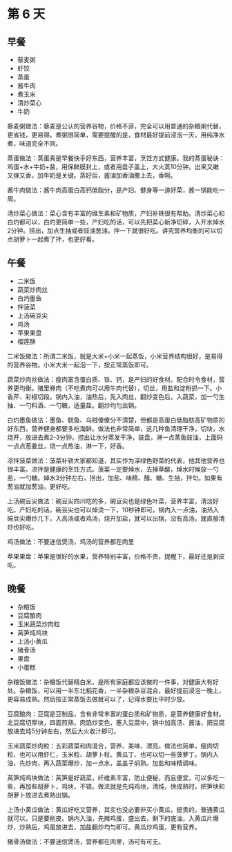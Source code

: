 # 第 6 天


## 早餐

* 藜麦粥
* 虾饺
* 蒸蛋
* 酱牛肉
* 煮玉米
* 清炒菜心
* 牛奶	

藜麦粥做法：藜麦是公认的营养谷物，价格不菲，完全可以用普通的杂粮粥代替，更省钱，更易得。煮粥很简单，需要提醒的是，食材最好提前浸泡一天，用纯净水煮，味道完全不同。

蒸蛋做法：蒸蛋真是早餐快手好东西，营养丰富，烹饪方式健康。我的蒸蛋秘诀：鸡蛋+水+牛奶+盐，用保鲜膜封上，或者用盘子盖上，大火蒸10分钟。出来又嫩又弹又香，加牛奶是关键。蒸好后，酱油加香油撒上去，香啊。

酱牛肉做法：酱牛肉高蛋白高钙低脂分，是产妇、健身等一道好菜，酱一锅能吃一周。

清炒菜心做法：菜心含有丰富的维生素和矿物质，产妇补铁很有帮助。清炒菜心和白灼都可以，白灼更简单一些，产妇吃的话，可以先把菜心新净切碎，入开水焯水2分钟。捞出，加点生抽或者豉油葱油，拌一下就很好吃。讲究营养均衡的可以切点胡萝卜一起煮了拌，也更好看。	

## 午餐

* 二米饭
* 蔬菜炒肉丝
* 白灼墨鱼
* 拌菠菜
* 上汤碗豆尖
* 鸡汤
* 苹果果盘
* 榴莲酥	

二米饭做法：所谓二米饭，就是大米+小米一起蒸饭，小米营养结构很好，是易得的营养谷物。小米大米一起泡一下，按正常蒸饭即可。

蔬菜炒肉丝做法：瘦肉富含蛋白质、铁、钙，是产妇的好食材。配合时令食材，营养更均衡。猪里脊肉（不吃煮肉可以用牛肉代替），切丝，用盐和淀粉抓一下。小香芹、彩椒切段。锅内入油，油热后，先入肉丝，翻炒变色后，入蔬菜，加一勺生抽、一勺料酒、一勺糖，适量盐。翻炒均匀出锅。

白灼墨鱼做法：墨鱼、鱿鱼、乌贼傻傻分不清楚，但都是高蛋白低脂肪高矿物质的好东西，营养健身都要多吃海鲜。做法也非常简单，这几种鱼清理干净，切块，水烧开，放进去煮2-3分钟。捞出让水分蒸发干净，装盘，淋一点蒸鱼豉油，上面码一点点葱姜丝，烧一点热油，淋一下，好香。

凉拌菠菜做法：菠菜补铁大家都知道，其实作为深绿色野菜的代表，他其他营养也很丰富。凉拌是健康的烹饪方式。菠菜一定要焯水，去掉草酸，焯水时候放一勺盐，一勺糖。焯水3分钟左右，捞出，加盐、味精、醋、糖、生抽，拌匀。如果有葱油就加葱油，更好吃。

上汤碗豆尖做法：碗豆尖四川吃的多，碗豆尖也是绿色叶菜，营养丰富，清淡好吃。产妇吃的话，碗豆尖也可以焯烫一下，10秒钟即可。锅内入一点油，油热入碗豆尖爆炒几下，入高汤或者鸡汤，烧开加盐，就可以出锅，没有高汤，就直接清炒也好吃。

鸡汤做法：不要迷信煲汤，鸡汤的营养都在肉里

苹果果盘：苹果是很好的水果，营养特别丰富，价格不贵，提醒下，最好还是剥皮吃。	

## 晚餐

* 杂粮饭
* 豆腐酿肉
* 玉米蔬菜炒肉粒
* 莴笋炖鸡块
* 上汤小黄瓜
* 猪骨汤
* 果盘
* 小蛋糕	

杂粮饭做法：杂粮饭代替精白米，是所有家庭都应该做的一件事，对健康大有好处。杂粮饭，可以用一半东北稻花香，一半杂粮杂豆混合，最好提前浸泡一晚上，更容易成熟。然后按正常蒸饭去做就可以了，记得水要比平时少放。

豆腐酿肉：豆腐是豆制品，含有非常丰富的蛋白质和矿物质，是营养健康好食材。北豆腐切厚块，四面煎熟，肉馅炒变色，塞入豆腐中，锅中加高汤、酱油，把豆腐放进去炖5分钟左右，然后大火收汁即可。

玉米蔬菜炒肉粒：五彩蔬菜和肉混合，营养、美味、漂亮。做法也简单，瘦肉切粒、也可以用虾仁，玉米粒、胡萝卜粒、黄瓜丁、也可以切一些菠萝丁。锅内入油，先炒肉，再入蔬菜爆炒，加一点水，盖盖子焖熟。加盐和味精调味。

莴笋炖鸡块做法：莴笋是好蔬菜，纤维素丰富，防止便秘，而且便宜，可以多吃一些，再加些胡萝卜，鸡块，不错。做法就是先炖鸡块，清炖，快成熟时，把笋块和胡萝卜放进去煮熟出锅。

上汤小黄瓜做法：黄瓜好吃又营养，其实也没必要非买小黄瓜，挺贵的，普通黄瓜就可以，只是要削皮。锅内入油，先摊鸡蛋，盛出去，剩下的底油，入黄瓜片爆炒，炒熟后，鸡蛋放进去，加盐翻炒均匀即可。黄瓜炒鸡蛋，更有营养。

猪骨汤做法：不要迷信煲汤，营养都在肉里，汤可有可无。																					


